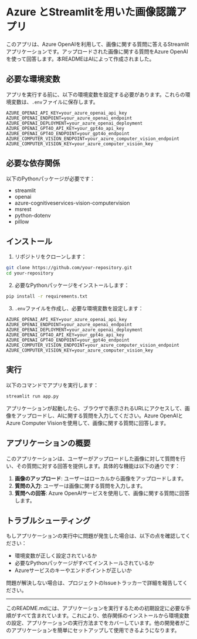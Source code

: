 # Azure とStreamlitを用いた画像認識アプリ  
   
このアプリは、Azure OpenAIを利用して、画像に関する質問に答えるStreamlitアプリケーションです。アップロードされた画像に関する質問をAzure OpenAIを使って回答します。本READMEはAIによって作成されました。  
   
## 必要な環境変数  
   
アプリを実行する前に、以下の環境変数を設定する必要があります。これらの環境変数は、`.env`ファイルに保存します。  
   
```plaintext  
AZURE_OPENAI_API_KEY=your_azure_openai_api_key  
AZURE_OPENAI_ENDPOINT=your_azure_openai_endpoint  
AZURE_OPENAI_DEPLOYMENT=your_azure_openai_deployment  
AZURE_OPENAI_GPT4O_API_KEY=your_gpt4o_api_key  
AZURE_OPENAI_GPT4O_ENDPOINT=your_gpt4o_endpoint  
AZURE_COMPUTER_VISION_ENDPOINT=your_azure_computer_vision_endpoint  
AZURE_COMPUTER_VISION_KEY=your_azure_computer_vision_key  
```  
   
## 必要な依存関係  
   
以下のPythonパッケージが必要です：  
   
- streamlit  
- openai  
- azure-cognitiveservices-vision-computervision  
- msrest  
- python-dotenv  
- pillow  
   
## インストール  
   
1. リポジトリをクローンします：  
   
```sh  
git clone https://github.com/your-repository.git  
cd your-repository  
```  
   
2. 必要なPythonパッケージをインストールします：  
   
```sh  
pip install -r requirements.txt  
```  
   
3. `.env`ファイルを作成し、必要な環境変数を設定します：  
   
```plaintext  
AZURE_OPENAI_API_KEY=your_azure_openai_api_key  
AZURE_OPENAI_ENDPOINT=your_azure_openai_endpoint  
AZURE_OPENAI_DEPLOYMENT=your_azure_openai_deployment  
AZURE_OPENAI_GPT4O_API_KEY=your_gpt4o_api_key  
AZURE_OPENAI_GPT4O_ENDPOINT=your_gpt4o_endpoint  
AZURE_COMPUTER_VISION_ENDPOINT=your_azure_computer_vision_endpoint  
AZURE_COMPUTER_VISION_KEY=your_azure_computer_vision_key  
```  
   
## 実行  
   
以下のコマンドでアプリを実行します：  
   
```sh  
streamlit run app.py  
```  
   
アプリケーションが起動したら、ブラウザで表示されるURLにアクセスして、画像をアップロードし、AIに関する質問を入力してください。Azure OpenAIとAzure Computer Visionを使用して、画像に関する質問に回答します。  
   
## アプリケーションの概要  
   
このアプリケーションは、ユーザーがアップロードした画像に対して質問を行い、その質問に対する回答を提供します。具体的な機能は以下の通りです：  
   
1. **画像のアップロード**: ユーザーはローカルから画像をアップロードします。  
2. **質問の入力**: ユーザーは画像に関する質問を入力します。  
3. **質問への回答**: Azure OpenAIサービスを使用して、画像に関する質問に回答します。  
   
## トラブルシューティング  
   
もしアプリケーションの実行中に問題が発生した場合は、以下の点を確認してください：  
   
- 環境変数が正しく設定されているか  
- 必要なPythonパッケージがすべてインストールされているか  
- Azureサービスのキーやエンドポイントが正しいか  
   
問題が解決しない場合は、プロジェクトのIssueトラッカーで詳細を報告してください。  
   
---  
   
このREADME.mdには、アプリケーションを実行するための初期設定に必要な手順がすべて含まれています。これにより、依存関係のインストールから環境変数の設定、アプリケーションの実行方法までをカバーしています。他の開発者がこのアプリケーションを簡単にセットアップして使用できるようになります。  
